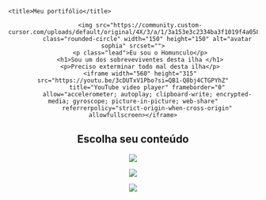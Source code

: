 
<html lang="pt-br">

<head>
    <meta charset="UTF-8">
    <meta http-equiv="X-UA-Compatible" content="IE=edge">
    <meta name="viewport" content="width=device-width, initial-scale=1.0">
    <link rel="preconnect" href="https://fonts.googleapis.com">
    <link rel="preconnect" href="https://fonts.gstatic.com/" crossorigin>
    <link href="https://fonts.googleapis.com/css2?family=Libertinus+Mono&display=swap" rel="stylesheet">
    <link rel="stylesheet" href="style.css" />

    <title>Meu portifólio</title>
</head>

<body>
    <header class="containertextomeio">

        <img src="https://community.custom-cursor.com/uploads/default/original/4X/3/a/1/3a153e3c2334ba3f1019f4a0587356d438b57777.jpeg"
            class="rounded-circle" width="150" height="150" alt="avatar sophia" srcset="">
        <p class="lead">Eu sou o Homunculo</p>
        <h1>Sou um dos sobreveviventes desta ilha </h1>
        <p>Preciso exterminar todo mal desta ilha</p>
        <iframe width="560" height="315" src="https://youtu.be/3cDUTxV1Pbo?si=QB1-Q8bj4CTGPYhZ"
            title="YouTube video player" frameborder="0"
            allow="accelerometer; autoplay; clipboard-write; encrypted-media; gyroscope; picture-in-picture; web-share"
            referrerpolicy="strict-origin-when-cross-origin" allowfullscreen></iframe>
   
<section class="categoria">
<h2>Escolha seu conteúdo</h2>
<div class="categoria-videos">
<a href="https://www.youtube.com/watch?v=Eu3zfCDbRoU"></a>
<img src="https://img.youtube.com/vi/AlVqndtXUus/maxresdefault.jp">

<a href="https://www.youtube.com/watch?v=oTfkqJrzU6s"></a>
<img src="https://img.youtube.com/vi/3cDUTxV1Pbo/maxresdefault.jpg">

<a href="https://www.youtube.com/watch?v=QMqEkDiGL3U"></a>
<img src="https://img.youtube.com/vi/QMqEkDiGL3U/maxresdefault.jpg">

</div>
</section>

</body>

</html>


